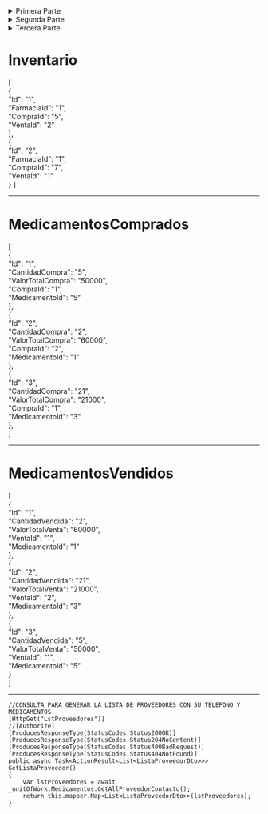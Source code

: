 <details>
<summary>Primera Parte</summary>

# CargoEmpleado
[  
  {  
    "Id": "1",  
    "Nombre": "Medico"  
  },  
  {  
    "Id": "2",  
    "Nombre": "Farmaceutico"  
  },  
  {  
    "Id": "3",  
    "Nombre": "Cajero"  
  },  
  {  
    "Id": "4",  
    "Nombre": "Repartidor"  
  },  
  {  
    "Id": "5",  
    "Nombre": "Contador"  
  }  
]  

---

# CategoriaMedicamento
[  
  {    
    "Id": "1",    
    "Nombre": "Analgesico"    
  },  
  {  
    "Id": "2",  
    "Nombre": "Antiinflamatorio"  
  },
  {  
    "Id": "3",  
    "Nombre": "Antibiotico"  
  },  
  {  
    "Id": "4",  
    "Nombre": "Antiulceroso"  
  } 
]

---

# EstadoCita
[
  {  
    "Id": "1",  
    "Nombre": "Programada"  
  },  
  {  
    "Id": "2",  
    "Nombre": "Confirmada"  
  },  
  {  
    "Id": "3",  
    "Nombre": "No confirmada"  
  },  
  {  
    "Id": "4",  
    "Nombre": "Cancelada"  
  },  
  {  
    "Id": "5",  
    "Nombre": "Atendida"  
  },  
  {  
    "Id": "6",  
    "Nombre": "En espera"  
  },  
  {  
    "Id": "7",  
    "Nombre": "Reprogramada"  
  },  
  {  
    "Id": "8",  
    "Nombre": "Rechazada"  
  }   
]

---

# Farmacia
[  
  {  
    "Id": "1",   
    "NombreFarmacia": "FarmacooParte2",  
    "Propietario":"Sicer Andres Brito Gutierrez",  
    "FechaInauguracion":"2023-09-25",  
    "NumeroContacto":"3208818203",  
    "URLSitioWeb":"https://github.com/SicerBrito"  
  }  
]   

---

# Genero

[  
  {    
    "Id": "1",    
    "Nombre": "Masculino"  
  },  
  {  
    "Id": "2",  
    "Nombre": "Femenino"  
  },  
  {  
    "Id": "3",  
    "Nombre": "Otro"  
  },  
  {  
    "Id": "4",  
    "Nombre": "Helicoptero"  
  },  
  {  
    "Id": "5",  
    "Nombre": "Prefiero no decirlo"  
  }  
]  

---

# MetodoDePago

[
  {  
    "Id": "1",  
    "Nombre": "Tarjeta de credito"  
  },
  {  
    "Id": "2",  
    "Nombre": "Tarjeta de debito"  
  },
  {  
    "Id": "3",  
    "Nombre": "Efectivo"  
  },
  {  
    "Id": "4",  
    "Nombre": "Cheque"  
  },
  {  
    "Id": "5",  
    "Nombre": "Transferencia bancaria"  
  }
]

---

# Pais
[
  {  
    "Id": "1",  
    "Nombre": "Estados Unidos"  
  },
  {  
    "Id": "2",  
    "Nombre": "Canada"  
  },
  {  
    "Id": "3",  
    "Nombre": "Mexico"  
  },
  {  
    "Id": "4",  
    "Nombre": "Europa"  
  },
  {  
    "Id": "5",  
    "Nombre": "Asia"  
  },
  {  
    "Id": "6",  
    "Nombre": "Africa"  
  },
  {  
    "Id": "7",  
    "Nombre": "Oceania"  
  },
  {  
    "Id": "8",  
    "Nombre": "Australia"  
  },
  {  
    "Id": "9",  
    "Nombre": "Brasil"  
  },
  {  
    "Id": "10",  
    "Nombre": "China"  
  },
  {  
    "Id": "11",  
    "Nombre": "India"  
  },
  {  
    "Id": "12",  
    "Nombre": "Indonesia"  
  },
  {  
    "Id": "13",  
    "Nombre": "Japon"  
  },
  {  
    "Id": "14",  
    "Nombre": "Marruecos"  
  },
  {  
    "Id": "15",  
    "Nombre": "Nigeria"  
  },
  {  
    "Id": "16",  
    "Nombre": "Rusia"  
  },
  {  
    "Id": "17",  
    "Nombre": "Sudafrica"  
  },
  {  
    "Id": "18",  
    "Nombre": "Tailandia"  
  },
  {  
    "Id": "19",  
    "Nombre": "Argentina"  
  },
  {  
    "Id": "20",  
    "Nombre": "Austria"  
  },
  {  
    "Id": "21",  
    "Nombre": "Belgica"  
  },
  {  
    "Id": "22",  
    "Nombre": "Bulgaria"  
  },
  {  
    "Id": "23",  
    "Nombre": "Chile"  
  },
  {  
    "Id": "24",  
    "Nombre": "Colombia"  
  },
  {  
    "Id": "25",  
    "Nombre": "Costa Rica"  
  }
]

---

# Presentacion
[
  {  
    "Id": "1",  
    "Descripcion": "Caja de 30 tabletas"  
  },
  {  
    "Id": "2",  
    "Descripcion": "Botella de 100 capsulas"  
  },
  {  
    "Id": "3",  
    "Descripcion": "Caja de 50 tabletas"  
  },
  {  
    "Id": "4",  
    "Descripcion": "Botella de 30 capsulas"  
  },
  {  
    "Id": "5",  
    "Descripcion": "Caja de 60 capsulas"  
  }
]

---

# Proveedor

[
  {  
    "Id": "1",  
    "Nombres": "Nombres Proveedor A",  
    "Apellidos": "Apellido Proveedor A",  
    "NroContacto": "3208818203"  
  },
  {  
    "Id": "2",  
    "Nombres": "Nombres Proveedor B",  
    "Apellidos": "Apellido Proveedor B",  
    "NroContacto": "3208818203" 
  },
  {  
    "Id": "3",  
    "Nombres": "Nombres Proveedor C",  
    "Apellidos": "Apellido Proveedor C",  
    "NroContacto": "3208818203" 
  },
  {  
    "Id": "4",  
    "Nombres": "Nombres Proveedor D",  
    "Apellidos": "Apellido Proveedor D",  
    "NroContacto": "3208818203" 
  },
  {  
    "Id": "5",  
    "Nombres": "ProveedorA",  
    "Apellidos": "ApellidoA",  
    "NroContacto": "3208818203" 
  }
]

---

# TipoDireccion

[
  {  
    "Id": "1",  
    "Nombre": "Residencial"  
  },
  {
    "Id": "2",  
    "Nombre": "Distrital"  
  },
  {  
    "Id": "3",  
    "Nombre": "Oficina Principal"  
  },
  {  
    "Id": "4",  
    "Nombre": "Comercial"  
  }
]

---

# TipoMedicamento

[
  {  
    "Id": "1",  
    "Nombre": "Tableta"  
  },
  {  
    "Id": "2",  
    "Nombre": "Capsula"  
  }
]

---


# TipoVia

[
  {  
    "Id": "1",  
    "Nombre": "Calle",  
    "Abreviatura": "Cal"
  },
  {  
    "Id": "2",  
    "Nombre": "Avenida",  
    "Abreviatura": "Av"
  },
  {  
    "Id": "3",  
    "Nombre": "Boulevard",  
    "Abreviatura": "Blvd"
  },
  {  
    "Id": "4",  
    "Nombre": "Carretera",  
    "Abreviatura": "Carr"
  },
  {  
    "Id": "5",  
    "Nombre": "Paseo",  
    "Abreviatura": "Pso"
  },
  {  
    "Id": "6",  
    "Nombre": "Camino",  
    "Abreviatura": "Cam"
  },
  {  
    "Id": "7",  
    "Nombre": "Plaza",  
    "Abreviatura": "Plz"
  },
  {  
    "Id": "8",  
    "Nombre": "Via",  
    "Abreviatura": "Via"
  }
]

---

# Usuario

INSERT INTO `Usuario`(`Id_Usuario`,`Username`,`Email`,`Password`) VALUES(1,'Sicer Brito','britodelgado514@gmail.com','123456');

INSERT INTO `Usuario`(`Id_Usuario`,`Username`,`Email`,`Password`) VALUES(2,'Angelica Morales','angedeveloper@gmail.com','123');

---

# Rol

INSERT INTO `Rol`(`Id_Rol`,`NombreRol`) VALUES(1,'Administrador');

INSERT INTO `Rol`(`Id_Rol`,`NombreRol`) VALUES(2,'Gerente');

INSERT INTO `Rol`(`Id_Rol`,`NombreRol`) VALUES(3,'Empleado');

---

# UsuarioRol

INSERT INTO `UsuarioRol`(`Id_UsuarioRol`,`Usuario_Id`,`Rol_Id`) VALUES(1,1,1);

INSERT INTO `UsuarioRol`(`Id_UsuarioRol`,`Usuario_Id`,`Rol_Id`) VALUES(2,2,3);

---

</details>


<details>
<summary>Segunda Parte</summary>



# Empleado

[  
  {  
    "Id": "1",  
    "Nombres": "Juan David",  
    "Apellidos": "Perez Numa",  
    "Sueldo": "5000000",  
    "FechaContratacion": "2023-09-24",  
    "FarmaciaId": "1",  
    "CargoId": "1"  
  },  
  {  
    "Id": "2",  
    "Nombres": "Konny Liseth",  
    "Apellidos": "Alucema Torres",  
    "Sueldo": "2000000",  
    "FechaContratacion": "2024-09-11",  
    "FarmaciaId": "1",  
    "CargoId": "1"  
  },  
  {  
    "Id": "3",  
    "Nombres": "Maria Angelica",  
    "Apellidos": "Morales Silva",  
    "Sueldo": "2200000",  
    "FechaContratacion": "2024-03-18",  
    "FarmaciaId": "1",  
    "CargoId": "2"  
  }  
]  

---

# Departamento

[  
  {  
    "Id": "1",  
    "Nombre": "Putumayo",  
    "PaisId": "24" 
  },  
  {  
    "Id": "2",  
    "Nombre": "Huila",  
    "PaisId": "24" 
  },  
  {  
    "Id": "3",  
    "Nombre": "La Guajira",  
    "PaisId": "24" 
  },  
  {  
    "Id": "4",  
    "Nombre": "Magdalena",  
    "PaisId": "24" 
  },  
  {  
    "Id": "5",  
    "Nombre": "Meta",  
    "PaisId": "24" 
  },  
  {  
    "Id": "6",  
    "Nombre": "Santander",  
    "PaisId": "24" 
  }  
]  

---

# Ciudad

[  
  {  
    "Id": "1",  
    "Nombre": "Bogota",  
    "DepartamentoId": "6" 
  },  
  {  
    "Id": "2",  
    "Nombre": "Medellin",  
    "DepartamentoId": "2" 
  },  
  {  
    "Id": "3",  
    "Nombre": "Cartagena",  
    "DepartamentoId": "4" 
  },  
  {
    "Id": "4",  
    "Nombre": "Cali",  
    "DepartamentoId": "1" 
  },  
  {  
    "Id": "5",  
    "Nombre": "Barranquilla",  
    "DepartamentoId": "2" 
  },  
  {  
    "Id": "6",  
    "Nombre": "Santa Marta",  
    "DepartamentoId": "4" 
  },  
  {  
    "Id": "7",  
    "Nombre": "Bucaramanga",  
    "DepartamentoId": "6" 
  }  
]  

---

# Compra

[  
  {  
    "Id": "1",  
    "NumeroFactura": "1112245",  
    "FechaCompra": "2023-02-04",
    "ProveedorId": "1",
    "MetodoDePagoId": "2"  
  },  
  {  
    "Id": "2",  
    "NumeroFactura": "324324234",  
    "FechaCompra": "2023-05-24",
    "ProveedorId": "2",
    "MetodoDePagoId": "3" 
  },  
  {  
    "Id": "3",  
    "NumeroFactura": "3245435325",  
    "FechaCompra": "2023-12-01",
    "ProveedorId": "4",
    "MetodoDePagoId": "4" 
  },  
  {
    "Id": "4",  
    "NumeroFactura": "3453245435",  
    "FechaCompra": "2023-01-30",
    "ProveedorId": "3",
    "MetodoDePagoId": "1" 
  },  
  {  
    "Id": "5",  
    "NumeroFactura": "4343255",  
    "FechaCompra": "2023-06-11",
    "ProveedorId": "2",
    "MetodoDePagoId": "2" 
  },  
  {  
    "Id": "6",  
    "NumeroFactura": "345325345",  
    "FechaCompra": "2023-10-19",
    "ProveedorId": "1",
    "MetodoDePagoId": "3" 
  },  
  {  
    "Id": "7",  
    "NumeroFactura": "34523452345",  
    "FechaCompra": "2023-08-06",
    "ProveedorId": "2",
    "MetodoDePagoId": "4" 
  }  
]  

---

# Medicamento

[  
  {  
    "Id": "1",  
    "Nombre": "Aspirina",  
    "FechaExpiracion": "2024-08-31",
    "ValorUnidad": "2000",
    "TipoId": "1",  
    "CategoriaId": "1",  
    "PresentacionId": "2",  
    "ProveedorId": "2",  
    "Stock": "80"  
  },  
  {  
    "Id": "2",  
    "Nombre": "Ibuprofeno",  
    "FechaExpiracion": "2024-10-15",
    "ValorUnidad": "5000",
    "TipoId": "2",  
    "CategoriaId": "2",  
    "PresentacionId": "2",  
    "ProveedorId": "2",  
    "Stock": "20"  
  },  
  {  
    "Id": "3",  
    "Nombre": "Paracetamol",  
    "FechaExpiracion": "2023-12-31",
    "ValorUnidad": "1000",
    "TipoId": "1",  
    "CategoriaId": "1",  
    "PresentacionId": "2",  
    "ProveedorId": "2",  
    "Stock": "45"  
  },  
  {  
    "Id": "4",  
    "Nombre": "Amoxicilina",  
    "FechaExpiracion": "2024-09-30",
    "ValorUnidad": "3500",
    "TipoId": "2",  
    "CategoriaId": "3",  
    "PresentacionId": "2",  
    "ProveedorId": "2",  
    "Stock": "70"  
  },   
  {  
    "Id": "5",  
    "Nombre": "Omeprazol",  
    "FechaExpiracion": "2024-11-30",
    "ValorUnidad": "2200",
    "TipoId": "2",  
    "CategoriaId": "4",  
    "PresentacionId": "2",  
    "ProveedorId": "2",  
    "Stock": "10"  
  }  
]   

---

# Paciente

[  
  {  
    "Id": "1",  
    "Nombres": "Owell Andry",  
    "Apellidos": "Polanco Silva",  
    "NumeroContacto": "3221243579",  
    "FechaNacimiento": "2003-03-12",  
    "GeneroId": "1"  
  },  
  {  
    "Id": "2",  
    "Nombres": "Sherman Andres",  
    "Apellidos": "Torres Alvares",  
    "NumeroContacto": "6355050",  
    "FechaNacimiento": "2003-08-10",  
    "GeneroId": "1"  
  }  
]  

---

</details>


<details>
<summary>Tercera Parte</summary>

# Cita

[
  {
    "Id": "1",
    "FechaCita": "2023-10-21",
    "EstadoCitaId": "1",
    "MedicoId": "1",
    "UsuarioId": "2"
  },
  {
    "Id": "2",
    "FechaCita": "2023-10-21",
    "EstadoCitaId": "6",
    "MedicoId": "2",
    "UsuarioId": "1"
  }
]

---

# Direccion

[  
  {  
    "Id": "1",  
    "NombreDireccion": "Cristal Alto Casa 1 piso2 Peatonal",  
    "NroDireccion": "5",  
    "CodigoPostal": "680001",  
    "TipoDireccionId": "1",  
    "TipoViaId": "1",  
    "CiudadId": "7",  
    "FarmaciaId": "1"  
  },  
  {  
    "Id": "2",  
    "NombreDireccion": "Barrio Santa Ana",  
    "NroDireccion": "249",  
    "CodigoPostal": "680001",  
    "TipoDireccionId": "1",  
    "TipoViaId": "8",  
    "CiudadId": "7",  
    "FarmaciaId": "1"  
  }  
]  

---

# FormulaMedica

[  
  {  
    "Id": "1",  
    "FechaPrescripcion": "2023-09-02",  
    "PacienteId": "2",  
    "MedicoId": "2",  
    "Posologia": "Aspirina: 1 tableta diaria después de la comida",  
    "DuracionTratamiento": "30",  
    "Indicaciones": "Hipertension, Diabetes"  
  },  
  {  
    "Id": "2",  
    "FechaPrescripcion": "2023-10-25",  
    "PacienteId": "1",  
    "MedicoId": "2",  
    "Posologia": "Ventolin: 2 inhalaciones cuando sea necesario",  
    "DuracionTratamiento": "90",  
    "Indicaciones": "Chequeo de rutina"  
  },  
]  

---

*********************
//FALTAN ESTAS DOS
*********************

# FormulaMedicamentos

[  
  {  
    "Id": "1",  
    "FomulaMedicaId": "1",  
    "MedicamentoId": "4"  
  },  
  {  
    "Id": "2",  
    "FomulaMedicaId": "2",  
    "MedicamentoId": "1"  
  }, 
  {  
    "Id": "3",  
    "FomulaMedicaId": "2",  
    "MedicamentoId": "3"  
  }  
]  

---

# Venta

[  
  {  
    "Id": "1",  
    "NumeroFactura": "5363634231",  
    "FechaVenta": "2023-05-24",  
    "ClienteId": "1",  
    "VentaEmpleadoId": "2",  
    "MetodoDePagoId": "1"  
  },  
  {  
    "Id": "2",  
    "NumeroFactura": "473567356465",  
    "FechaVenta": "2023-02-04",  
    "ClienteId": "1",  
    "VentaEmpleadoId": "2",  
    "MetodoDePagoId": "1"  
  },  
]  

---

</details>


# Inventario

[  
  {  
    "Id": "1",  
    "FarmaciaId": "1",  
    "CompraId": "5",  
    "VentaId": "2"  
  },  
  {  
    "Id": "2",  
    "FarmaciaId": "1",  
    "CompraId": "7",  
    "VentaId": "1"  
  }
]  

---

# MedicamentosComprados

[  
  {  
    "Id": "1",  
    "CantidadCompra": "5",  
    "ValorTotalCompra": "50000",  
    "CompraId": "1",  
    "MedicamentoId": "5"  
  },  
  {  
    "Id": "2",  
    "CantidadCompra": "2",  
    "ValorTotalCompra": "60000",  
    "CompraId": "2",  
    "MedicamentoId": "1"  
  },  
  {  
    "Id": "3",  
    "CantidadCompra": "21",  
    "ValorTotalCompra": "21000",  
    "CompraId": "1",  
    "MedicamentoId": "3"  
  },  
]  

---

# MedicamentosVendidos

[  
  {  
    "Id": "1",  
    "CantidadVendida": "2",  
    "ValorTotalVenta": "60000",  
    "VentaId": "1",  
    "MedicamentoId": "1"  
  },  
  {  
    "Id": "2",  
    "CantidadVendida": "21",  
    "ValorTotalVenta": "21000",  
    "VentaId": "2",  
    "MedicamentoId": "3"  
  },  
  {  
    "Id": "3",  
    "CantidadVendida": "5",  
    "ValorTotalVenta": "50000",  
    "VentaId": "1",  
    "MedicamentoId": "5"  
  }  
]  

---




    //CONSULTA PARA GENERAR LA LISTA DE PROVEEDORES CON SU TELEFONO Y MEDICAMENTOS
    [HttpGet("LstProveedores")]
    //[Authorize]
    [ProducesResponseType(StatusCodes.Status200OK)]
    [ProducesResponseType(StatusCodes.Status204NoContent)]
    [ProducesResponseType(StatusCodes.Status400BadRequest)]
    [ProducesResponseType(StatusCodes.Status404NotFound)]
    public async Task<ActionResult<List<ListaProveedorDto>>> GetListaProveedor()
    {
        var lstProveedores = await _unitOfWork.Medicamentos.GetAllProveedorContacto();
        return this.mapper.Map<List<ListaProveedorDto>>(lstProveedores);
    }